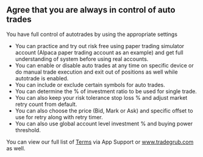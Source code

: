 ## Agree that you are always in control of auto trades

You have full control of autotrades by using the appropriate settings
- You can practice and try out risk free using paper trading simulator account (Alpaca paper trading account as an example) and get full understanding of system before using real accounts.
- You can enable or disable auto trades at any time on specific device or do manual trade execution and exit out of positions as well while autotrade is enabled.
- You can include or exclude certain symbols for auto trades.
- You can determine the % of investment ratio to be used for single trade.
- You can also keep your risk tolerance stop loss % and adjust market retry count from default.
- You can also choose the price (Bid, Mark or Ask) and specific offset to use for retry along with retry timer.
- You can also use global account level investment % and buying power threshold.

You can view our full list of [Terms](https://tradegrub.com/terms) via App Support or www.tradegrub.com as well. 
